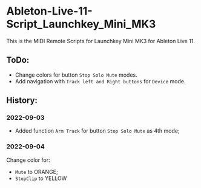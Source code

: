 # Ableton-Live-11-Script_Launchkey_Mini_MK3
This is the MIDI Remote Scripts for Launchkey Mini MK3 for Ableton Live 11.  

## ToDo:
* Change colors for button `Stop Solo Mute` modes.
* Add navigation with `Track left and Right buttons` for `Device` mode.

## History:  
### 2022-09-03
* Added function `Arm Track` for button `Stop Solo Mute` as 4th mode;  

### 2022-09-04
Change color for:
* `Mute` to ORANGE;
* `StopClip` to YELLOW
